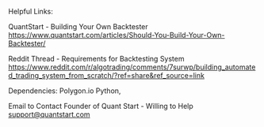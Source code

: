 Helpful Links: 

QuantStart - Building Your Own Backtester
https://www.quantstart.com/articles/Should-You-Build-Your-Own-Backtester/

Reddit Thread - Requirements for Backtesting System
https://www.reddit.com/r/algotrading/comments/7surwp/building_automated_trading_system_from_scratch/?ref=share&ref_source=link

Dependencies: Polygon.io Python, 

Email to Contact Founder of Quant Start - Willing to Help 
support@quantstart.com

